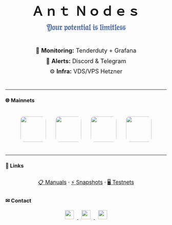 <h1 align="center" style="font-size: 2.8em; margin-bottom: 10px; letter-spacing: 2px;">
  Ａｎｔ Ｎｏｄｅｓ
</h1>

<p align="center" style="font-size: 1.8em; margin: 5px 0 30px; color: #4a6baf; font-weight: bold;">
  𝔜𝔬𝔲𝔯 𝔭𝔬𝔱𝔢𝔫𝔱𝔦𝔞𝔩 𝔦𝔰 𝔩𝔦𝔪𝔦𝔱𝔩𝔢𝔰𝔰
</p>

<div align="center" style="font-size: 1.3em; margin: 40px 0; line-height: 1.8;">
  👀 <strong>Monitoring:</strong> Tenderduty + Grafana<br>
  🔔 <strong>Alerts:</strong> Discord & Telegram<br>
  ⚙️ <strong>Infra:</strong> VDS/VPS Hetzner
</div>

---

### 🌐 Mainnets
<div align="center" style="display: flex; justify-content: center; gap: 30px; flex-wrap: wrap; margin: 40px 0;">
  <a href="https://app.muon.net/dashboard/">
    <img src="https://github.com/user-attachments/assets/369afa20-60a0-4340-b9ff-43778f8370b7" width="80" style="border-radius: 12px;">
  </a>
  <a href="https://telemetry.humanode.io/#list/0xc56fa32442b2dad76f214b3ae07998e4ca09736e4813724bfb0717caae2c8bee">
    <img src="https://github.com/user-attachments/assets/3b7c6520-fd3b-4d0f-8644-8c02f069ce29" width="80" style="border-radius: 12px;">
  </a>
  <a href="https://portal.dymension.xyz/rollapp/mande_18071918-1/staking">
    <img src="https://github.com/user-attachments/assets/7d593264-9c9c-4c2f-8f4d-78c4f04c0e30" width="80" style="border-radius: 12px;">
  </a>
  <a href="https://explorer.tfsc.io/#/pc/ValidatorDetail?address=0x04E11563D0Fd748d3b2e4913A5911b542a785c68">
    <img src="https://github.com/user-attachments/assets/06f289a3-10e5-4e86-a326-fc95142d40a6" width="80" style="border-radius: 12px;">
  </a>
</div>

---

### 🔗 Links
<div align="center" style="margin: 30px 0; font-size: 1.2em;">
  <a href="https://github.com/AntNodes/MY-MANUALS">📋 Manuals</a> · 
  <a href="https://github.com/AntNodes/MY-SNAPSHOTS">⚡ Snapshots</a> · 
  <a href="https://github.com/AntNodes/MY-TESTNET">🖥 Testnets</a>
</div>

### ✉ Contact
<div align="center" style="margin-top: 20px;">
  <a href="https://discord.com/users/863083870626250812">
    <img src="https://simpleicons.org/icons/discord.svg" width="28" style="margin: 0 10px;">
  </a>
  <a href="https://t.me/AntNodes">
    <img src="https://simpleicons.org/icons/telegram.svg" width="28" style="margin: 0 10px;">
  </a>
  <a href="https://twitter.com/AntNodes">
    <img src="https://simpleicons.org/icons/twitter.svg" width="28" style="margin: 0 10px;">
  </a>
</div>
